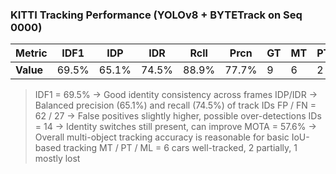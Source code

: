 ### KITTI Tracking Performance (YOLOv8 + BYTETrack on Seq 0000)

| **Metric** | IDF1 |  IDP  | IDR |  Rcll | Prcn | GT | MT | PT | ML | FP | FN | IDs | FM  | MOTA | MOTP | IDt | IDa | IDm|
|------------|------|-------|-----|-------|------|----|----|----|----|----|----|-----|-----|------|------|-----|-----|----|
| **Value** |69.5% | 65.1% |74.5% |88.9%| 77.7%|  9 |  6|   2  | 1  | 62|  27 |  14 |  6  | 57.6% | 0.247 |12  | 5 |   3|


> IDF1 = 69.5% -> Good identity consistency across frames
> IDP/IDR -> Balanced precision (65.1%) and recall (74.5%) of track IDs
> FP / FN = 62 / 27 → False positives slightly higher, possible over-detections
> IDs = 14 -> Identity switches still present, can improve
> MOTA = 57.6% -> Overall multi-object tracking accuracy is reasonable for basic IoU-based tracking
> MT / PT / ML = 6 cars well-tracked, 2 partially, 1 mostly lost
